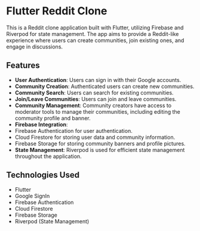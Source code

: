 # Flutter Reddit Clone

This is a Reddit clone application built with Flutter, utilizing Firebase and Riverpod for state
management. The app aims to provide a Reddit-like experience where users can create communities,
join existing ones, and engage in discussions.

## Features

- **User Authentication**: Users can sign in with their Google accounts.
- **Community Creation**: Authenticated users can create new communities.
- **Community Search**: Users can search for existing communities.
- **Join/Leave Communities**: Users can join and leave communities.
- **Community Management**: Community creators have access to moderator tools to manage their
  communities, including editing the community profile and banner.
- **Firebase Integration**:
- Firebase Authentication for user authentication.
- Cloud Firestore for storing user data and community information.
- Firebase Storage for storing community banners and profile pictures.
- **State Management**: Riverpod is used for efficient state management throughout the application.

## Technologies Used

- Flutter
- Google SignIn
- Firebase Authentication
- Cloud Firestore
- Firebase Storage
- Riverpod (State Management)

